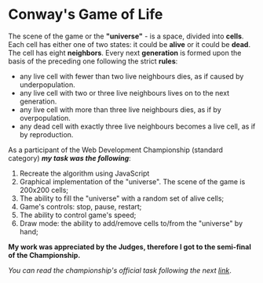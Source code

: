 # Conway's Game of Life

The scene of the game or the <strong>"universe"</strong> - is a space, divided into <strong>cells</strong>. Each cell has either one of two states: it could be <strong>alive</strong> or it could be <strong>dead</strong>. The cell has eight <strong>neighbors</strong>. Every next <strong>generation</strong> is formed upon the basis of the preceding one following the strict <strong>rules</strong>:

* any live cell with fewer than two live neighbours dies, as if caused by underpopulation.
* any live cell with two or three live neighbours lives on to the next generation.
* any live cell with more than three live neighbours dies, as if by overpopulation.
* any dead cell with exactly three live neighbours becomes a live cell, as if by reproduction.

As a participant of the Web Development Championship (standard category) *<strong>my task was the following</strong>*:

1) Recreate the algorithm using JavaScript
2) Graphical implementation of the "universe". The scene of the game is 200x200 cells;
3) The ability to fill the "universe" with a random set of alive cells;
4) Game's controls: stop, pause, restart;
5) The ability to control game's speed;
5) Draw mode: the ability to add/remove cells to/from the "universe" by hand;

<strong>My work was appreciated by the Judges, therefore I got to the semi-final of the Championship.</strong>

*You can read the championship's official task following the next [link](https://iamstrong.github.io/files/front-end-developer-javascript-qualification-task-dev-challenge-11-1.pdf)*.
